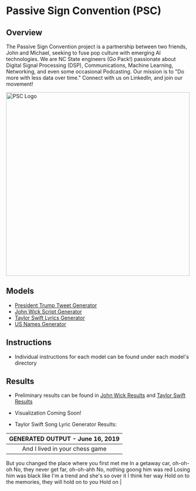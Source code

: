 # Passive Sign Convention (PSC)
## Overview
The Passive Sign Convention project is a partnership between two friends, John and Michael, seeking to fuse pop culture with emerging AI technologies. We are NC State engineers (Go Pack!) passionate about Digital Signal Processing (DSP), Communications, Machine Learning, Networking, and even some occasional Podcasting. Our mission is to "Do more with less data over time." Connect with us on LinkedIn, and join our movement!

<img src="https://i.groupme.com/568x374.jpeg.555fef18f7b24608bfb2aa93cbc0a4b2.large" alt="PSC Logo" width="500"/>

## Models
* [President Trump Tweet Generator](https://github.com/mikepatel/PSC/tree/master/Text%20Generation/Trump%20Net)
* [John Wick Script Generator](https://github.com/mikepatel/PSC/tree/master/Text%20Generation/John%20Wickenator)
* [Taylor Swift Lyrics Generator](https://github.com/mikepatel/PSC/tree/master/Text%20Generation/Sing%20Like%20Taylor)
* [US Names Generator](https://github.com/mikepatel/PSC/tree/master/Text%20Generation/US%20Names)

## Instructions
* Individual instructions for each model can be found under each model's directory

## Results
* Preliminary results can be found in [John Wick Results](https://github.com/mikepatel/PSC/tree/master/Text%20Generation/John%20Wickenator/Results) and [Taylor Swift Results](https://github.com/mikepatel/PSC/tree/master/Text%20Generation/Sing%20Like%20Taylor/Results)
* Visualization Coming Soon!

* Taylor Swift Song Lyric Generator Results:

| GENERATED OUTPUT - June 16, 2019 |
| :-----------------: |
| And I lived in your chess game
But you changed the place where you first met me
In a getaway car, oh-oh-oh
No, they never get far, oh-oh-ahh
No, nothing goong him was red
Losing him was black like I'm a trend and she's so over it
I think her way
Hold on to the memories, they will hold on to you
Hold on |
